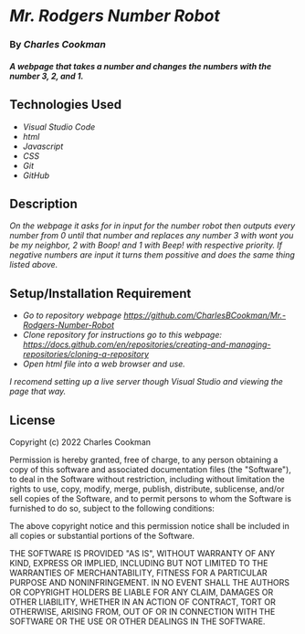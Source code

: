 # _Mr. Rodgers Number Robot_

### By _**Charles Cookman**_

#### _A webpage that takes a number and changes the numbers with the number 3, 2, and 1._

## Technologies Used

* _Visual Studio Code_
* _html_
* _Javascript_
* _CSS_
* _Git_
* _GitHub_

## Description

_On the webpage it asks for in input for the number robot then outputs every number from 0 until that number and replaces any number 3 with wont you be my neighbor, 2 with Boop! and 1 with Beep! with respective priority. If negative numbers are input it turns them possitive and does the same thing listed above._

## Setup/Installation Requirement

* _Go to repository webpage https://github.com/CharlesBCookman/Mr.-Rodgers-Number-Robot_
* _Clone repository for instructions go to this webpage: https://docs.github.com/en/repositories/creating-and-managing-repositories/cloning-a-repository_
* _Open html file into a web browser and use._

_I recomend setting up a live server though Visual Studio and viewing the page that way._

## License

Copyright (c) 2022 Charles Cookman

Permission is hereby granted, free of charge, to any person obtaining a copy
of this software and associated documentation files (the "Software"), to deal
in the Software without restriction, including without limitation the rights
to use, copy, modify, merge, publish, distribute, sublicense, and/or sell
copies of the Software, and to permit persons to whom the Software is
furnished to do so, subject to the following conditions:

The above copyright notice and this permission notice shall be included in all
copies or substantial portions of the Software.

THE SOFTWARE IS PROVIDED "AS IS", WITHOUT WARRANTY OF ANY KIND, EXPRESS OR
IMPLIED, INCLUDING BUT NOT LIMITED TO THE WARRANTIES OF MERCHANTABILITY,
FITNESS FOR A PARTICULAR PURPOSE AND NONINFRINGEMENT. IN NO EVENT SHALL THE
AUTHORS OR COPYRIGHT HOLDERS BE LIABLE FOR ANY CLAIM, DAMAGES OR OTHER
LIABILITY, WHETHER IN AN ACTION OF CONTRACT, TORT OR OTHERWISE, ARISING FROM,
OUT OF OR IN CONNECTION WITH THE SOFTWARE OR THE USE OR OTHER DEALINGS IN THE
SOFTWARE.
